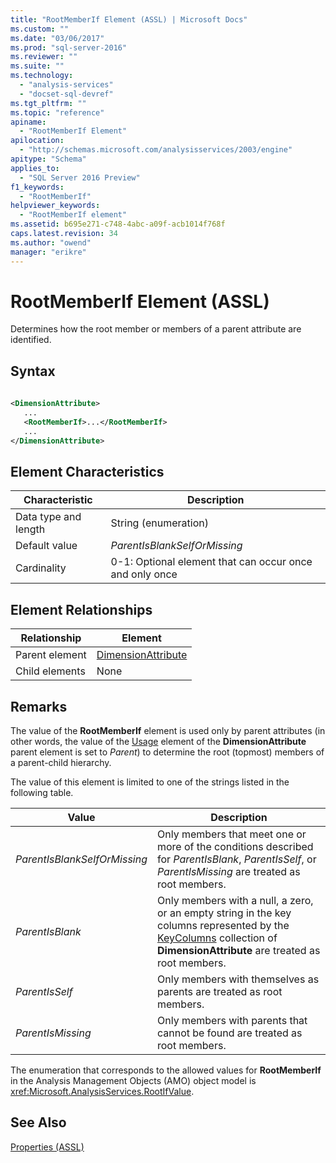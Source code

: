 ```yaml
---
title: "RootMemberIf Element (ASSL) | Microsoft Docs"
ms.custom: ""
ms.date: "03/06/2017"
ms.prod: "sql-server-2016"
ms.reviewer: ""
ms.suite: ""
ms.technology: 
  - "analysis-services"
  - "docset-sql-devref"
ms.tgt_pltfrm: ""
ms.topic: "reference"
apiname: 
  - "RootMemberIf Element"
apilocation: 
  - "http://schemas.microsoft.com/analysisservices/2003/engine"
apitype: "Schema"
applies_to: 
  - "SQL Server 2016 Preview"
f1_keywords: 
  - "RootMemberIf"
helpviewer_keywords: 
  - "RootMemberIf element"
ms.assetid: b695e271-c748-4abc-a09f-acb1014f768f
caps.latest.revision: 34
ms.author: "owend"
manager: "erikre"
---
```

# RootMemberIf Element (ASSL)
  Determines how the root member or members of a parent attribute are identified.  
  
## Syntax  
  
```xml  
  
<DimensionAttribute>  
   ...  
   <RootMemberIf>...</RootMemberIf>  
   ...  
</DimensionAttribute>  
```  
  
## Element Characteristics  
  
|Characteristic|Description|  
|--------------------|-----------------|  
|Data type and length|String (enumeration)|  
|Default value|*ParentIsBlankSelfOrMissing*|  
|Cardinality|0-1: Optional element that can occur once and only once|  
  
## Element Relationships  
  
|Relationship|Element|  
|------------------|-------------|  
|Parent element|[DimensionAttribute](../../../analysis-services/scripting/data-type/dimensionattribute-data-type-assl.md)|  
|Child elements|None|  
  
## Remarks  
 The value of the **RootMemberIf** element is used only by parent attributes (in other words, the value of the [Usage](../../../analysis-services/scripting/properties/usage-element-dimensionattribute-assl.md) element of the **DimensionAttribute** parent element is set to *Parent*) to determine the root (topmost) members of a parent-child hierarchy.  
  
 The value of this element is limited to one of the strings listed in the following table.  
  
|Value|Description|  
|-----------|-----------------|  
|*ParentIsBlankSelfOrMissing*|Only members that meet one or more of the conditions described for *ParentIsBlank*, *ParentIsSelf*, or *ParentIsMissing* are treated as root members.|  
|*ParentIsBlank*|Only members with a null, a zero, or an empty string in the key columns represented by the [KeyColumns](../../../analysis-services/scripting/collections/keycolumns-element-assl.md) collection of **DimensionAttribute** are treated as root members.|  
|*ParentIsSelf*|Only members with themselves as parents are treated as root members.|  
|*ParentIsMissing*|Only members with parents that cannot be found are treated as root members.|  
  
 The enumeration that corresponds to the allowed values for **RootMemberIf** in the Analysis Management Objects (AMO) object model is <xref:Microsoft.AnalysisServices.RootIfValue>.  
  
## See Also  
 [Properties &#40;ASSL&#41;](../../../analysis-services/scripting/properties/properties-assl.md)  
  
  